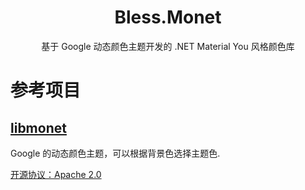 <div align="center">
  
  # Bless.Monet

  基于 Google 动态颜色主题开发的 .NET Material You 风格颜色库
  
</div>

# 参考项目


## [libmonet](https://cs.android.com/android/platform/superproject/main/+/main:external/libmonet/)

Google 的动态颜色主题，可以根据背景色选择主题色.

[开源协议：Apache 2.0](https://cs.android.com/android/platform/superproject/main/+/main:external/libmonet/LICENSE)
